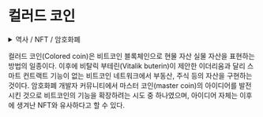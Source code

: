 # 컬러드 코인

<details>

<summary>역사 / NFT / 암호화폐</summary>



</details>

컬러드 코인(Colored coin)은 비트코인 블록체인으로 현물 자산 실물 자산을 표현하는 방법의 일종이다. 이후에 비탈릭 부테린(Vitalik buterin)이 제안한 이더리움과 달리 스마트 컨트랙트 기능이 없는 비트코인 네트워크에서 부동산, 주식 등의 자산을 구현하는 것이다. 암호화폐 개발자 커뮤니티에서 마스터 코인(master coin)의 아이디어를 발전시킨 것으로 비트코인의 기능을 확장하려는 시도 중 하나였으며, 아이디어 자체는 이후에 생겨난 NFT와 유사하다고 할 수 있다.
